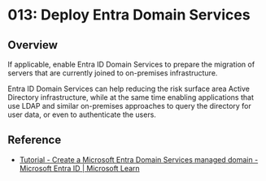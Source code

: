 # 013: Deploy Entra Domain Services

## Overview

If applicable, enable Entra ID Domain Services to prepare the migration of servers that are currently joined to on-premises infrastructure.

Entra ID Domain Services can help reducing the risk surface area Active Directory infrastructure, while at the same time enabling applications that use LDAP and similar on-premises approaches to query the directory for user data, or even to authenticate the users.


## Reference

* [Tutorial - Create a Microsoft Entra Domain Services managed domain - Microsoft Entra ID | Microsoft Learn](https://learn.microsoft.com/en-us/entra/identity/domain-services/tutorial-create-instance)
